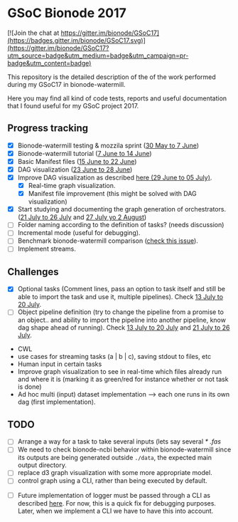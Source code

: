 # GSoC Bionode 2017

[![Join the chat at https://gitter.im/bionode/GSoC17](https://badges.gitter.im/bionode/GSoC17.svg)](https://gitter.im/bionode/GSoC17?utm_source=badge&utm_medium=badge&utm_campaign=pr-badge&utm_content=badge)

This repository is the detailed description of the of the work performed 
during my GSoC17 in bionode-watermill.
 
Here you may find all kind of code tests, reports and useful 
documentation that I found useful for my GSoC project 2017.

## Progress tracking

- [x] Bionode-watermill testing & mozzila sprint ([30 May to 7 June](https://github.com/bionode/GSoC17/blob/master/Journal/Week_1.md))
- [x] Bionode-watermill tutorial ([7 June to 14 June](https://github.com/bionode/GSoC17/blob/master/Journal/Week_2.md))
- [x] Basic Manifest files ([15 June to 22 June](https://github.com/bionode/GSoC17/blob/master/Journal/Week_3.md))
- [x] DAG visualization ([23 June to 28 June](https://github.com/bionode/GSoC17/blob/master/Journal/Week_4.md))
- [x] Improve DAG visualization as described 
[here (29 June to 05 July)](https://github.com/bionode/GSoC17/blob/master/Journal/Week_5.md#todo).
    - [x] Real-time graph visualization.
    - [x] Manifest file improvement (this might be solved with DAG 
    visualization)
- [x] Start studying and documenting the graph generation of orchestrators. ([21 July to 26 July](https://github.com/bionode/GSoC17/blob/master/Journal/Week_8.md#week-8-21-july-to-26-july)
and [27 July yo 2 August](https://github.com/bionode/GSoC17/blob/master/Journal/Week_9.md))
- [ ] Folder naming according to the definition of tasks? (needs discussion)
- [ ] Incremental mode (useful for debugging).
- [ ] Benchmark bionode-watermill comparison ([check this issue](https://github.com/bionode/GSoC17/issues/3)).
- [ ] Implement streams.

## Challenges

* [x] Optional tasks (Comment lines, pass an option to task itself and still be 
able to import the task and use it, multiple pipelines). Check [13 July to 20 
July](https://github.com/bionode/GSoC17/blob/master/Journal/Week_7.md#optional-tasks).
* [ ] Object pipeline definition (try to change the pipeline from a promise 
to an
 object.. and ability to import the pipeline into another pipeline, know dag 
 shape ahead of running). Check [13 July to 20 
July](https://github.com/bionode/GSoC17/blob/master/Journal/Week_7.md#execute-pipelines-inside-another-pipeline-as-a-task) and 
[21 July to 26 July](https://github.com/bionode/GSoC17/blob/master/Journal/Week_8.md#execute-pipelines-inside-another-pipeline-as-a-task-cont).
* CWL
* use cases for streaming tasks (a | b | c), saving stdout to files, etc
* Human input in certain tasks
* Improve graph visualization to see in real-time which files already run and
 where it is (marking it as green/red for instance whether or not task is done)
* Ad hoc multi (input) dataset implementation --> each one runs in its own 
dag (first implementation).

## TODO

 - [ ] Arrange a way for a task to take several inputs (lets say several _*
 .fas_ 
 - [ ] We need to check bionode-ncbi behavior within bionode-watermill since its 
 outputs are being generated outside `./data`, the expected main output 
 directory.
 - [ ] replace d3 graph visualization with some more appropriate model.
 - [ ] control graph using a CLI, rather than being executed by default.
 * [ ] Future implementation of logger must be passed through a CLI as described 
 [here](https://github.com/bionode/bionode-watermill/issues/31). For now, this
 is a quick fix for debugging purposes. Later, when we implement a CLI we have
  to have this into account.


